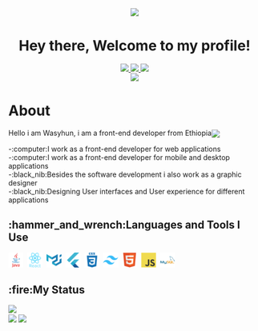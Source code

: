 <div align='center'>
<img src="https://i.pinimg.com/originals/77/ca/a3/77caa32884d735d439ade45ba37feaf2.gif" width="450px"/>
<h1>Hey there, Welcome to my profile!</h1>
<div id='social-badges'>
<a href='https://dribbble.com/wasehaile' target="blank" >
<img src='https://img.shields.io/badge/-Dribbble-pink?logo=Dribbble&logoColor=white&style=for-the-badge'/>
</a>
<a href='https://www.linkedin.com/in/wase-haile-223940249/' target="blank" >
<img src='https://img.shields.io/badge/-Linkedin-blue?logo=linkedin&logoColor=white&style=for-the-badge'/>
</a>
<a href='https://www.instagram.com/wasehaille/' target="blank" >
<img src='https://img.shields.io/badge/-Instagram-red?logo=Instagram&logoColor=white&style=for-the-badge'/>
</a>
</div>
<img src='https://komarev.com/ghpvc/?username=Wasehaile&style=for-the-badge'/><br/>
<div align='start'>
<h1>About</h1>
<p>Hello i am Wasyhun, i am a front-end developer from Ethiopia<img src='https://hotemoji.com/images/dl/p/flag-of-ethiopia-emoji-by-google.png' width='20px' align='center'/>
<div align='start'>
-:computer:I work as a front-end developer for web applications <br/>
-:computer:I work as a front-end developer for mobile and desktop applications <br/>
-:black_nib:Besides the software development i also work as a graphic designer<br/>
-:black_nib:Designing User interfaces and User experience for different applications<br/>
</div>
<h2>:hammer_and_wrench:Languages and Tools I Use</h2>
<div>
  <img src="https://github.com/devicons/devicon/blob/master/icons/java/java-original-wordmark.svg" title="Java" alt="Java" width="30" height="30"/>&nbsp;
  <img src="https://github.com/devicons/devicon/blob/master/icons/react/react-original-wordmark.svg" title="React" alt="React" width="30" height="30"/>&nbsp;
  <img src="https://github.com/devicons/devicon/blob/master/icons/materialui/materialui-original.svg" title="Material UI" alt="Material UI" width="30" height="30"/>&nbsp;
  <img src="https://github.com/devicons/devicon/blob/master/icons/flutter/flutter-original.svg" title="Flutter" alt="Flutter" width="30" height="30"/>&nbsp;
  <img src="https://github.com/devicons/devicon/blob/master/icons/css3/css3-plain-wordmark.svg"  title="CSS3" alt="CSS" width="30" height="30"/>&nbsp;
    <img src="https://github.com/devicons/devicon/blob/master/icons/tailwindcss/tailwindcss-plain.svg"  title="Tailwind" alt="Tailwind" width="30" height="30"/>&nbsp;
  <img src="https://github.com/devicons/devicon/blob/master/icons/html5/html5-original.svg" title="HTML5" alt="HTML" width="30" height="30"/>&nbsp;
  <img src="https://github.com/devicons/devicon/blob/master/icons/javascript/javascript-original.svg" title="JavaScript" alt="JavaScript" width="30" height="30"/>&nbsp;
  <img src="https://github.com/devicons/devicon/blob/master/icons/mysql/mysql-original-wordmark.svg" title="MySQL"  alt="MySQL" width="30" height="30"/>&nbsp;
</div>
  <h2>:fire:My Status</h2>
<img src='https://github-readme-streak-stats.herokuapp.com/?user=Wasehaile&theme=dark'/>
<div>
<img src='https://github-readme-stats.vercel.app/api?username=Wasehaile&show_icons=true&hide=prs,issues&theme=dark'/>
<img src='https://github-readme-stats.vercel.app/api/top-langs/?username=Wasehaile&layout=compact&theme=dark'/>
</div>
</div>
</div>
